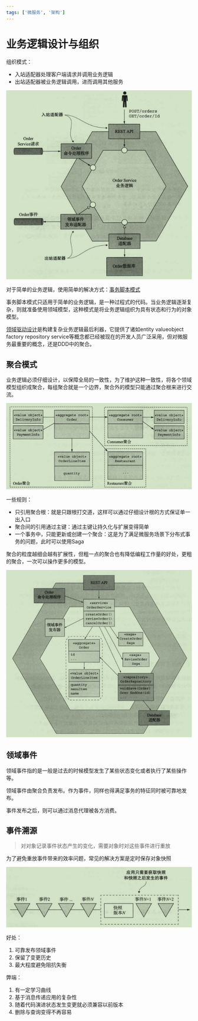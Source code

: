 ```yaml
---
tags: ['微服务', '架构']
---
```


# 业务逻辑设计与组织

组织模式：

- 入站适配器处理客户端请求并调用业务逻辑
- 出站适配器被业务逻辑调用，进而调用其他服务

![屏幕截图 2021-01-22 102605](/assets/屏幕截图%202021-01-22%20102605.png)

对于简单的业务逻辑，使用简单的解决方式：[事务脚本模式](/软件工程/架构模式/领域逻辑模式.md#事务脚本)

事务脚本模式只适用于简单的业务逻辑，是一种过程式的代码。当业务逻辑逐渐复杂，则就准备使用领域模型，这种模式是将业务逻辑组织为具有状态和行为的对象模型。

[领域驱动设计](软件工程/领域驱动设计.md)是构建复杂业务逻辑最后利器，它提供了诸如entity valueobject factory repository service等概念都已经被现在的开发人员广泛采用，但对微服务最重要的概念，还是DDD中的聚合。

## 聚合模式

业务逻辑必须仔细设计，以保障全局的一致性，为了维护这种一致性，将各个领域模型组织成聚合，每组聚合就是一个边界，聚合外的模型只能通过聚合根来进行交流。

![屏幕截图 2021-01-22 104934](/assets/屏幕截图%202021-01-22%20104934.png)

一些规则：

- 只引用聚合根：就是只跟根打交道，这样可以通过仔细设计根的方式保证单一出入口
- 聚合间的引用通过主键：通过主键让持久化与扩展变得简单
- 一个事务中，只能更新或创建一个聚合：这是为了满足微服务场景下分布式事务的问题，此时可以使用Saga

聚合的粒度越细会越有扩展性，但粗一点的聚合也有降低编程工作量的好处，更粗的聚合，一次可以操作更多的模型。

![屏幕截图 2021-01-22 110302](/assets/屏幕截图%202021-01-22%20110302.png)

## 领域事件

领域事件指的是一般是过去的时候模型发生了某些状态变化或者执行了某些操作等。

领域事件由聚合负责发布。作为事件，同样也得满足事务的特征同时被可靠地发布。

事件发布之后，则可以通过消息代理被各方消费。

## 事件溯源

> 对对象记录事件状态产生的变化，需要对象时对这些事件进行重放

为了避免重放事件带来的效率问题，常见的解决方案是定时保存对象快照

![屏幕截图 2021-01-25 141426](/assets/屏幕截图%202021-01-25%20141426.png)

好处：

1. 可靠发布领域事件
2. 保留了变更历史
3. 最大程度避免阻抗失衡

弊端：

1. 有一定学习曲线
2. 基于消息传递应用的复杂性
3. 随着代码演进状态发生变更就必须兼容以前版本
4. 删除与查询变得不再容易
